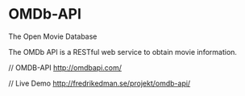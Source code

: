 # OMDb-API
The Open Movie Database

The OMDb API is a RESTful web service to obtain movie information.

// OMDB-API
http://omdbapi.com/

// Live Demo
http://fredrikedman.se/projekt/omdb-api/
